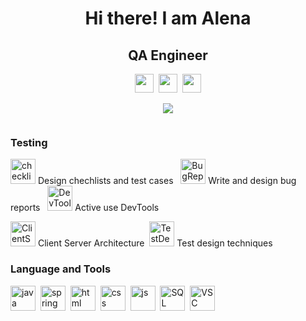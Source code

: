 <div id="header" align="center">
<h1> Hi there! I am Alena</h1>
<h2>QA Engineer</h2>
</div>

<div align="center">
  <div align="center"> 
    <a href="https://www.linkedin.com/in/elena-yanchik/"><img src="https://cdn-icons-png.flaticon.com/128/3536/3536505.png" width="30" height="30" /></a>&nbsp;
    <a href="https://t.me/YanchikLena"><img src="https://encrypted-tbn0.gstatic.com/images?q=tbn:ANd9GcRQpVteA79NPGBGtqnh_BtNIqXe_P-eCM0Uzl2_6DZeYg&s" width="30" height="30"/></a>&nbsp;
    <a href="mailto:lenochka28yan@gmail.com"><img src="https://cdn.icon-icons.com/icons2/535/PNG/512/Email-Icon_icon-icons.com_52870.png" width="30" height="30"/></a>
     
  </div>
  
![](http://github-profile-summary-cards.vercel.app/api/cards/profile-details?username=AlenaYanchyk&theme=default)
  
  <img src="https://komarev.com/ghpvc/?username=AlenaYanchyk&style=flat-square&color=lightgrey" alt=""/>
  
</div>

<div >
  
 <h3>Testing</h3>   
  <a href="https://github.com/AlenaYanchyk/CheckList"><img src="https://p7.hiclipart.com/preview/527/527/656/computer-icons-checklist-shopping-list-checklist.jpg" title="checklist" width="40" height="40"/><a/> Design chechlists and test cases &nbsp;
  <img src="https://thumbs.dreamstime.com/b/bug-report-icon-tr…rn-flat-symbol-web-site-mobile-logo-135744296.jpg" title="BugReport" width="40" height="40" /> Write and design bug reports &nbsp;
  <img src="https://encrypted-tbn0.gstatic.com/images?q=tbn:ANd9GcRj0s2MMV4gcZW3UvdScxnzegW6fqI46-ZVCQ&usqp=CAU" title="DevTools" width="40" height="40"/> Active use DevTools &nbsp;
  
  <img src="https://www.shutterstock.com/image-vector/represen…state-rest-transfer-software-260nw-2238289725.jpg" title="ClientServer" width="40" height="40"/> Client Server Architecture&nbsp;
  <img src="https://encrypted-tbn0.gstatic.com/images?q=tbn:ANd9GcS1CESGzOj3AzxaSjtyJci9pqCqqw-wAwEI1Q&usqp=CAU" title="TestDesign" width="40" height="40"/> Test design techniques &nbsp;
  
  
  <h3>Language and Tools</h3>
  <img src="https://cdn.jsdelivr.net/gh/devicons/devicon/icons/java/java-original.svg" title="java" width="40" height="40"/>&nbsp;
  <img src="https://cdn.jsdelivr.net/gh/devicons/devicon/icons/spring/spring-plain.svg" title="spring" width="40" height="40"/>&nbsp;
  <img src="https://cdn.jsdelivr.net/gh/devicons/devicon/icons/html5/html5-original.svg" title="html" width="40" height="40"/>&nbsp;
  <img src="https://cdn.jsdelivr.net/gh/devicons/devicon/icons/css3/css3-original.svg" title="css" width="40" height="40" />&nbsp;
  <img src="https://cdn.jsdelivr.net/gh/devicons/devicon/icons/javascript/javascript-original.svg" title="js" width="40" height="40"/>&nbsp;
  <img src="https://cdn.jsdelivr.net/gh/devicons/devicon/icons/mysql/mysql-plain.svg" title="SQL" width="40" height="40" />&nbsp;
  <img src="https://cdn.jsdelivr.net/gh/devicons/devicon/icons/vscode/vscode-original.svg" title="VSC" width="40" height="40" />
 </div>
  
  
